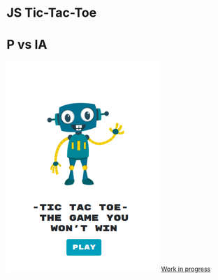 # JS Tic-Tac-Toe 
# P vs IA
![game](./assets/screenshot2.png)
[Work in progress](https://maxime-beaufils.github.io/JS-TicTacToe-PvsAI/)